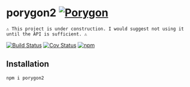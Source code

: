 # porygon2 [![Porygon](https://img.shields.io/badge/made%20with-porygon2-%2373c2ff?logo=data:image/gif;base64,R0lGODlhIAAgALMAAPj4+PiwoKDA+OhwmGCYgNBgQGBgWEBAQP///wAAAAAAAAAAAAAAAAAAAAAAAAAAACH/C05FVFNDQVBFMi4wAwEAAAAh+QQJDAAIACwFAAsAFQASAAAEdBDJSSs99Wht5wGY9AFBMIQZIIRHaQIn6qlsOYCwjHyrdwy3T0HHYwlWhwJseKGJjtAk89ITAVRIzXRD3IgKhRjw1LlIx8Bp2QAGp8GGMsLAbrfp8Y4BYBDY6VB5FX19gQJXR4KDgAKFgXITeFCNkBZ4iggRACH5BAkMAAgALAYACwATABIAAARyEMlJqzz1aG3RAdgFAEEwhNMnhEdpAifqAetVDiAsq+wx4J8CincRrA4FmDBFwxyMUOQyVZvRjprlhnPZXAqF0+/USSHHv6nFAAanwYaOgd1uz+MVA8AgqM+heBN8fIACI0aBgn8ChIBlEndQjI95dxQRADs=&style=flat-square)]()

```
⚠️ This project is under construction. I would suggest not using it until the API is sufficient. ⚠️
```

[![Build Status](https://img.shields.io/travis/emmaramirez/porygon?style=flat-square)](https://img.shields.io/travis/emmaramirez/porygon?style=flat-square) [![Cov Status](https://img.shields.io/coveralls/github/EmmaRamirez/porygon?style=flat-square)](https://coveralls.io/github/EmmaRamirez/porygon?branch=master) [![npm](https://img.shields.io/npm/v/porygon2?style=flat-square)]() 


## Installation

```bash
npm i porygon2
```

